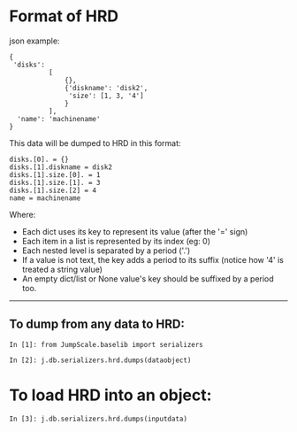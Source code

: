 Format of HRD
=============

json example:

~~~~ {.sourceCode .python}
{
 'disks': 
          [
              {}, 
              {'diskname': 'disk2', 
               'size': [1, 3, '4']
              }
          ],
  'name': 'machinename'
}
~~~~

This data will be dumped to HRD in this format:

~~~~ {.sourceCode .python}
disks.[0]. = {}
disks.[1].diskname = disk2
disks.[1].size.[0]. = 1
disks.[1].size.[1]. = 3
disks.[1].size.[2] = 4
name = machinename
~~~~

Where:

-   Each dict uses its key to represent its value (after the '=' sign)
-   Each item in a list is represented by its index (eg: 0)
-   Each nested level is separated by a period ('.')
-   If a value is not text, the key adds a period to its suffix (notice
    how '4' is treated a string value)
-   An empty dict/list or None value's key should be suffixed by a
    period too.

* * * * *

To dump from any data to HRD:
-----------------------------

~~~~ {.sourceCode .python}
In [1]: from JumpScale.baselib import serializers

In [2]: j.db.serializers.hrd.dumps(dataobject)
~~~~

To load HRD into an object:
===========================

~~~~ {.sourceCode .python}
In [3]: j.db.serializers.hrd.dumps(inputdata)
~~~~
